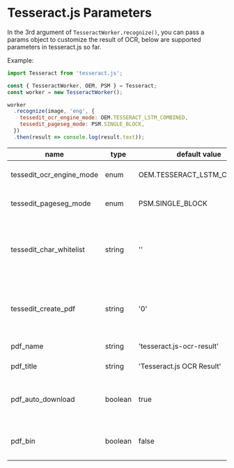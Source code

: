 Tesseract.js Parameters
=======================

In the 3rd argument of `TesseractWorker.recognize()`, you can pass a params object to customize the result of OCR, below are supported parameters in tesseract.js so far.

Example:

```javascript
import Tesseract from 'tesseract.js';

const { TesseractWorker, OEM, PSM } = Tesseract;
const worker = new TesseractWorker();

worker
  .recognize(image, 'eng', {
    tessedit_ocr_engine_mode: OEM.TESSERACT_LSTM_COMBINED,
    tessedit_pageseg_mode: PSM.SINGLE_BLOCK,
  })
  .then(result => console.log(result.text));
```

| name | type | default value | description |
| ---- | ---- | ------------- | ----------- |
| tessedit\_ocr\_engine\_mode | enum | OEM.TESSERACT\_LSTM\_COMBINED | Check [HERE](https://github.com/tesseract-ocr/tesseract/blob/4.0.0/src/ccstruct/publictypes.h#L268) for definition of each mode | 
| tessedit\_pageseg\_mode | enum | PSM.SINGLE\_BLOCK | Check [HERE](https://github.com/tesseract-ocr/tesseract/blob/4.0.0/src/ccstruct/publictypes.h#L163) for definition of each mode |
| tessedit\_char\_whitelist | string | '' | setting white list characters makes the result only contains these characters, useful the content in image is limited |
| tessedit\_create\_pdf | string | '0' | only 2 values, '0' or '1', when the value is '1', tesseract.js will generate a pdf output |
| pdf\_name | string | 'tesseract.js-ocr-result' | the name of the generated pdf file |
| pdf\_title | string | 'Tesseract.js OCR Result' | the title of the generated pdf file |
| pdf\_auto\_download | boolean | true | If the value is true, tesseract.js will automatic download/writeFile pdf file |
| pdf\_bin | boolean | false | whether to include pdf binary array in the result object (result.files.pdf) |

